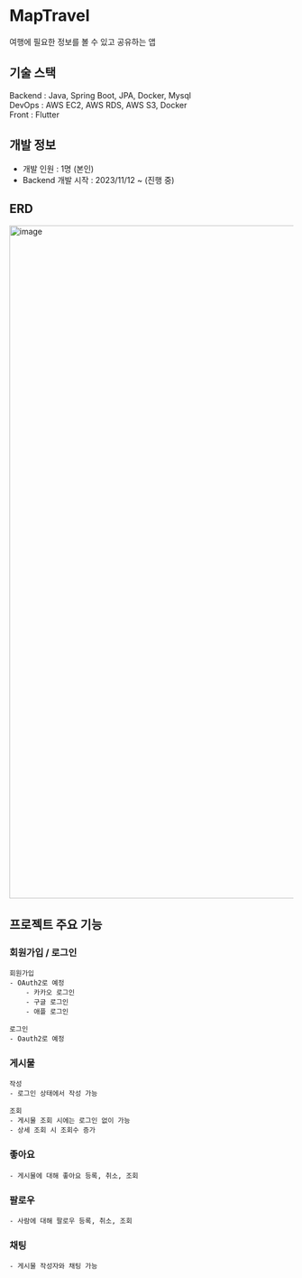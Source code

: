 # MapTravel
여행에 필요한 정보를 볼 수 있고 공유하는 앱

## 기술 스택
Backend : Java, Spring Boot, JPA, Docker, Mysql \
DevOps : AWS EC2, AWS RDS, AWS S3, Docker \
Front : Flutter

## 개발 정보
- 개발 인원 : 1명 (본인)
- Backend 개발 시작 : 2023/11/12 ~ (진행 중)

## ERD
<img width="1193" alt="image" src="https://github.com/Nokchamat/maptravel-backend/assets/107979129/48b7d578-4dbb-449e-9c87-3baa727d2994">



  

## 프로젝트 주요 기능
### 회원가입 / 로그인
    회원가입
    - OAuth2로 예정
        - 카카오 로그인
        - 구글 로그인
        - 애플 로그인

    로그인
    - Oauth2로 예정

### 게시물
    작성
    - 로그인 상태에서 작성 가능

    조회
    - 게시물 조회 시에는 로그인 없이 가능
    - 상세 조회 시 조회수 증가

### 좋아요
    - 게시물에 대해 좋아요 등록, 취소, 조회

### 팔로우
    - 사람에 대해 팔로우 등록, 취소, 조회

### 채팅
    - 게시물 작성자와 채팅 가능
